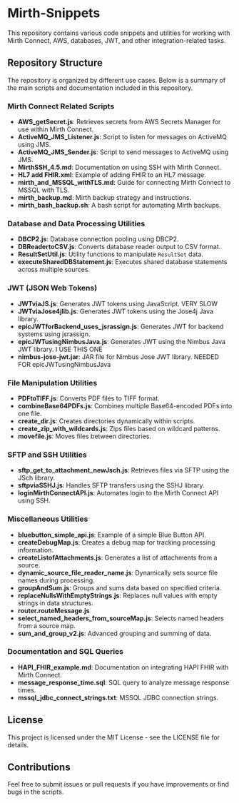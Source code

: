 
# Mirth-Snippets

This repository contains various code snippets and utilities for working with Mirth Connect, AWS, databases, JWT, and other integration-related tasks.

## Repository Structure

The repository is organized by different use cases. Below is a summary of the main scripts and documentation included in this repository.

### Mirth Connect Related Scripts
- **AWS_getSecret.js**: Retrieves secrets from AWS Secrets Manager for use within Mirth Connect.
- **ActiveMQ_JMS_Listener.js**: Script to listen for messages on ActiveMQ using JMS.
- **ActiveMQ_JMS_Sender.js**: Script to send messages to ActiveMQ using JMS.
- **MirthSSH_4.5.md**: Documentation on using SSH with Mirth Connect.
- **HL7 add FHIR.xml**: Example of adding FHIR to an HL7 message.
- **mirth_and_MSSQL_withTLS.md**: Guide for connecting Mirth Connect to MSSQL with TLS.
- **mirth_backup.md**: Mirth backup strategy and instructions.
- **mirth_bash_backup.sh**: A bash script for automating Mirth backups.

### Database and Data Processing Utilities
- **DBCP2.js**: Database connection pooling using DBCP2.
- **DBReadertoCSV.js**: Converts database reader output to CSV format.
- **ResultSetUtil.js**: Utility functions to manipulate `ResultSet` data.
- **executeSharedDBStatement.js**: Executes shared database statements across multiple sources.

### JWT (JSON Web Tokens)
- **JWTviaJS.js**: Generates JWT tokens using JavaScript.  VERY SLOW
- **JWTviaJose4jlib.js**: Generates JWT tokens using the Jose4j Java library. 
- **epicJWTforBackend_uses_jsrassign.js**: Generates JWT for backend systems using jsrassign.
- **epicJWTusingNimbusJava.js**: Generates JWT using the Nimbus Java JWT library.   I USE THIS ONE
- **nimbus-jose-jwt.jar**: JAR file for Nimbus Jose JWT library.  NEEDED FOR epicJWTusingNimbusJava

### File Manipulation Utilities
- **PDFtoTIFF.js**: Converts PDF files to TIFF format.
- **combineBase64PDFs.js**: Combines multiple Base64-encoded PDFs into one file.
- **create_dir.js**: Creates directories dynamically within scripts.
- **create_zip_with_wildcards.js**: Zips files based on wildcard patterns.
- **movefile.js**: Moves files between directories.

### SFTP and SSH Utilities
- **sftp_get_to_attachment_newJsch.js**: Retrieves files via SFTP using the JSch library.
- **sftpviaSSHJ.js**: Handles SFTP transfers using the SSHJ library.
- **loginMirthConnectAPI.js**: Automates login to the Mirth Connect API using SSH.

### Miscellaneous Utilities
- **bluebutton_simple_api.js**: Example of a simple Blue Button API.
- **createDebugMap.js**: Creates a debug map for tracking processing information.
- **createListofAttachments.js**: Generates a list of attachments from a source.
- **dynamic_source_file_reader_name.js**: Dynamically sets source file names during processing.
- **groupAndSum.js**: Groups and sums data based on specified criteria.
- **replaceNullsWithEmptyStrings.js**: Replaces null values with empty strings in data structures.
- **router.routeMessage.js** 
- **select_named_headers_from_sourceMap.js**: Selects named headers from a source map.
- **sum_and_group_v2.js**: Advanced grouping and summing of data.

### Documentation and SQL Queries
- **HAPI_FHIR_example.md**: Documentation on integrating HAPI FHIR with Mirth Connect.
- **message_response_time.sql**: SQL query to analyze message response times.
- **mssql_jdbc_connect_strings.txt**: MSSQL JDBC connection strings.

## License
This project is licensed under the MIT License - see the LICENSE file for details.

## Contributions
Feel free to submit issues or pull requests if you have improvements or find bugs in the scripts.
